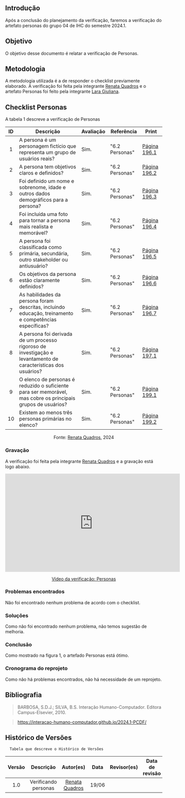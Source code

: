 ## Introdução
Após a conclusão do planejamento da verificação, faremos a verificação do artefato personas do grupo 04 de IHC do semestre 2024.1.

## Objetivo
O objetivo desse documento é relatar a verificação de Personas.

## Metodologia 
A metodologia utilizada é a de responder o checklist previamente elaborado. A verificação foi feita pela integrante [Renata Quadros](https://github.com/Renatinha28) e o artefato Personas foi feito pela integrante [Lara Giuliana](https://github.com/gravelylara).

## Checklist Personas
A tabela 1 descreve a verificação de Personas

| ID | Descrição | Avaliação | Referência | Print |
| :----: | --------- | ---------- | ----------- | ------- |
| 1 | A persona é um personagem fictício que representa um grupo de usuários reais? | Sim. | "6.2 Personas" | [Página 196.1]() |
| 2 | A persona tem objetivos claros e definidos? | Sim. | "6.2 Personas" | [Página 196.2]() |
| 3 | Foi definido um nome e sobrenome, idade e outros dados demográficos para a persona? | Sim. | "6.2 Personas" | [Página 196.3]() |
| 4 | Foi incluída uma foto para tornar a persona mais realista e memorável? | Sim. | "6.2 Personas" | [Página 196.4]() |
| 5 | A persona foi classificada como primária, secundária, outro stakeholder ou antiusuário? | Sim. | "6.2 Personas" | [Página 196.5]() |
| 6 | Os objetivos da persona estão claramente definidos? | Sim. | "6.2 Personas" | [Página 196.6]() |
| 7 | As habilidades da persona foram descritas, incluindo educação, treinamento e competências específicas? | Sim. | "6.2 Personas" | [Página 196.7]() |
| 8 | A persona foi derivada de um processo rigoroso de investigação e levantamento de características dos usuários? | Sim. | "6.2 Personas" | [Página 197.1]() |
| 9 | O elenco de personas é reduzido o suficiente para ser memorável, mas cobre os principais grupos de usuários? | Sim. | "6.2 Personas" | [Página 199.1]() |
| 10 | Existem ao menos três personas primárias no elenco? | Sim. | "6.2 Personas" | [Página 199.2]() |

  <center> <p>Fonte: <a href="https://github.com/Renatinha28">Renata Quadros</a>, 2024</p>
</center>

### Gravação
A verificação foi feita pela integrante [Renata Quadros](https://github.com/Renatinha28) e a gravação está logo abaixo.

<p style="text-align: center">
    <iframe width="560" height="315" src="https://www.youtube.com/embed/jxUx9iTzvB8" title="YouTube video player" frameborder="0" allow="accelerometer; autoplay; clipboard-write; encrypted-media; gyroscope; picture-in-picture; web-share" referrerpolicy="strict-origin-when-cross-origin" allowfullscreen></iframe>
</p>
<p style="text-align: center">
    <a href="https://www.youtube.com/watch?v=jxUx9iTzvB8" target="_blank">Vídeo da verificação: Personas  </a>
</p>

### Problemas encontrados
Não foi encontrado nenhum problema de acordo com o checklist.

### Soluções
Como não foi encontrado nenhum problema, não temos sugestão de melhoria.

### Conclusão
Como mostrado na figura 1, o artefado Personas está ótimo.

### Cronograma do reprojeto
Como não há problemas encontrados, não há necessidade de um reprojeto.

## Bibliografia
> BARBOSA, S.D.J.; SILVA, B.S. Interação Humano-Computador. Editora Campus-Elsevier, 2010.

> https://interacao-humano-computador.github.io/2024.1-PCDF/

## Histórico de Versões
      Tabela que descreve o Histórico de Versões

|     Versão       |     Descrição      |      Autor(es)      | Data           |  Revisor(es)          |Data de revisão|
| :----------------------------------------------------------: | :-------------------------------: | :-------------------------------------------------: | :-------------------------------: |  :-------------------------------: | :-------------------------------: |
| 1.0 | Verificando personas | [Renata Quadros](https://github.com/Renatinha28)  | 19/06 | | |